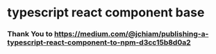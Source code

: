 # typescript react component base

### Thank You to  https://medium.com/@jchiam/publishing-a-typescript-react-component-to-npm-d3cc15b8d0a2